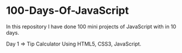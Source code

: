 # 100-Days-Of-JavaScript
In this repository I have done 100 mini projects of JavaScript with in 10 days. 

Day 1 => Tip Calculator Using HTML5, CSS3, JavaScript.
